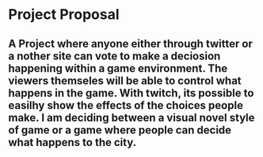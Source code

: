 # Project Proposal

##  A Project where anyone either through twitter or a nother site can vote to make a deciosion happening within a game environment. The viewers themseles will be able to control what happens in the game. With twitch, its possible to easilhy show the effects of the choices people make. I am deciding between a visual novel style of game or a game where people can decide what happens to the city.